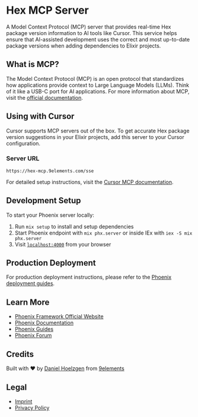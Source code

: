 # Hex MCP Server

A Model Context Protocol (MCP) server that provides real-time Hex package version information to AI tools like Cursor. This service helps ensure that AI-assisted development uses the correct and most up-to-date package versions when adding dependencies to Elixir projects.

## What is MCP?

The Model Context Protocol (MCP) is an open protocol that standardizes how applications provide context to Large Language Models (LLMs). Think of it like a USB-C port for AI applications. For more information about MCP, visit the [official documentation](https://modelcontextprotocol.io/introduction).

## Using with Cursor

Cursor supports MCP servers out of the box. To get accurate Hex package version suggestions in your Elixir projects, add this server to your Cursor configuration.

### Server URL

```
https://hex-mcp.9elements.com/sse
```

For detailed setup instructions, visit the [Cursor MCP documentation](https://docs.cursor.com/context/model-context-protocol#model-context-protocol).

## Development Setup

To start your Phoenix server locally:

1. Run `mix setup` to install and setup dependencies
2. Start Phoenix endpoint with `mix phx.server` or inside IEx with `iex -S mix phx.server`
3. Visit [`localhost:4000`](http://localhost:4000) from your browser

## Production Deployment

For production deployment instructions, please refer to the [Phoenix deployment guides](https://hexdocs.pm/phoenix/deployment.html).

## Learn More

- [Phoenix Framework Official Website](https://www.phoenixframework.org/)
- [Phoenix Documentation](https://hexdocs.pm/phoenix)
- [Phoenix Guides](https://hexdocs.pm/phoenix/overview.html)
- [Phoenix Forum](https://elixirforum.com/c/phoenix-forum)

## Credits

Built with ❤️ by [Daniel Hoelzgen](https://dhoelzgen.dev) from [9elements](https://9elements.com)

## Legal

- [Imprint](https://9elements.com/imprint)
- [Privacy Policy](https://9elements.com/imprint)
